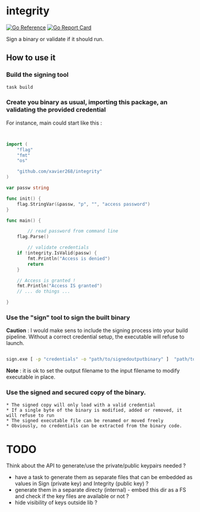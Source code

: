 # integrity

[![Go Reference](https://pkg.go.dev/badge/github.com/xavier268/integrity.svg)](https://pkg.go.dev/github.com/xavier268/integrity) [![Go Report Card](https://goreportcard.com/badge/github.com/xavier268/integrity)](https://goreportcard.com/report/github.com/xavier268/integrity)

Sign a binary or validate if it should run.

## How to use it


### Build the signing tool

```bash
task build

```
   
### Create you binary as usual, importing this package, an validating the provided credential

For instance, main could start like this :

```go


import (
	"flag"
	"fmt"
	"os"

	"github.com/xavier268/integrity"
)

var passw string

func init() {
	flag.StringVar(&passw, "p", "", "access password")
}

func main() {

    	// read password from command line
	flag.Parse()

    	// validate credentials
	if !integrity.IsValid(passw) { 
		fmt.Println("Access is denied")
		return
	}

	// Access is granted !
	fmt.Println("Access IS granted")
	// ... do things ...

}


```

### Use the "sign" tool to sign the built binary

**Caution** : I would make sens to include the signing process into your build pipeline.
Without a correct credential setup, the executable will refuse to launch.

```bash

sign.exe [ -p "credentials" -o "path/to/signedoutputbinary" ]  "path/to/unsignadebinary" 

```

**Note** : it is ok to set the output filename to the input filename to modify executable in place.

### Use the signed and secured copy of the binary. 
   
    * The signed copy will only load with a valid credential
    * If a single byte of the binary is modified, added or removed, it will refuse to run
    * The signed executable file can be renamed or moved freely
    * Obviously, no credentials can be extracted from the binary code.


# TODO

Think about the API to generate/use the private/public keypairs needed ?
* have a task to generate them as separate files that can be embedded as values in Sign (private key) and Integrity (public key) ?
* generate them in a separate directy (internal) - embed this dir as a FS and check if the key files are available or not ?
* hide visibility of keys outside lib ?